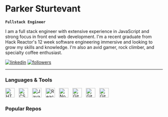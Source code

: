# Parker Sturtevant

**`Fullstack Engineer`**

I am a full stack engineer with extensive experience in JavaScript and strong focus in front end web development. I'm a recent graduate from Hack Reactor's 12 week software engineering immersive and looking to grow my skills and knowledge. I'm also an avid gamer, rock climber, and specialty coffee enthusiast.

<p align ="left">
<a href="www.linkedin.com/in/parkersturtevant">
<img alt="linkedin" title="Follow Me On LinkedIn" src="https://custom-icon-badges.demolab.com/badge/LinkedIn-Connect-blue?color=white&labelColor=0077b5&logo=linkedin-plain" /></a>
<a href="https://github.com/p-sturtevant?tab=followers" />
<img alt="followers" title="Follow me on Github" src="https://custom-icon-badges.demolab.com/badge/github-Follow-green?logo=github"/></a>
</p>

---

### Languages & Tools

<img align="left" alt="HTML" width="30px" style="padding-right:10px;" src="https://cdn.jsdelivr.net/gh/devicons/devicon/icons/html5/html5-plain.svg" />
<img align="left" alt="CSS" width="30px" style="padding-right:10px;" src="https://cdn.jsdelivr.net/gh/devicons/devicon/icons/css3/css3-plain.svg" />
<img align="left" alt="JavaScript" width="30px" style="padding-right:10px;" src="https://cdn.jsdelivr.net/gh/devicons/devicon/icons/javascript/javascript-plain.svg" />
<img align="left" alt="React" width="30px" style="padding-right:10px;" src="https://cdn.jsdelivr.net/gh/devicons/devicon/icons/react/react-original.svg" />
<img align="left" alt="NodeJS" width="30px" style="padding-right:10px;" src="https://cdn.jsdelivr.net/gh/devicons/devicon/icons/nodejs/nodejs-original.svg" />
<img align="left" alt="Git" width="30px" style="padding-right:10px;" src="https://cdn.jsdelivr.net/gh/devicons/devicon/icons/postgresql/postgresql-plain.svg"/>
<img align="left" alt="Git" width="30px" style="padding-right:10px;" src="https://cdn.jsdelivr.net/gh/devicons/devicon/icons/git/git-original.svg" />
<img align="left" alt="Git" width="30px" style="padding-right:10px;" src="https://cdn.jsdelivr.net/gh/devicons/devicon/icons/mongodb/mongodb-plain-wordmark.svg" />
<br>

#

### Popular Repos

